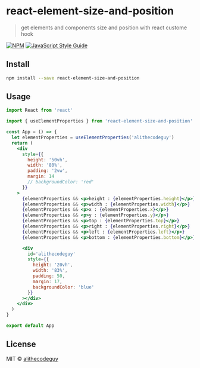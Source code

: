 # react-element-size-and-position

> get elements and components size and position with react custome hook

[![NPM](https://img.shields.io/npm/v/react-element-size-and-position.svg)](https://www.npmjs.com/package/react-element-size-and-position) [![JavaScript Style Guide](https://img.shields.io/badge/code_style-standard-brightgreen.svg)](https://standardjs.com)

## Install

```bash
npm install --save react-element-size-and-position
```

## Usage

```jsx
import React from 'react'

import { useElementProperties } from 'react-element-size-and-position'

const App = () => {
  let elementProperties = useElementProperties('alithecodeguy')
  return (
    <div
      style={{
        height: '50vh',
        width: '80%',
        padding: '2vw',
        margin: 14
        // backgroundColor: 'red'
      }}
    >
      {elementProperties && <p>height : {elementProperties.height}</p>}
      {elementProperties && <p>width : {elementProperties.width}</p>}
      {elementProperties && <p>x : {elementProperties.x}</p>}
      {elementProperties && <p>y : {elementProperties.y}</p>}
      {elementProperties && <p>top : {elementProperties.top}</p>}
      {elementProperties && <p>right : {elementProperties.right}</p>}
      {elementProperties && <p>left : {elementProperties.left}</p>}
      {elementProperties && <p>bottom : {elementProperties.bottom}</p>}

      <div
        id='alithecodeguy'
        style={{
          height: '20vh',
          width: '83%',
          padding: 50,
          margin: 17,
          backgroundColor: 'blue'
        }}
      ></div>
    </div>
  )
}

export default App
```

## License

MIT © [alithecodeguy](https://github.com/alithecodeguy)
